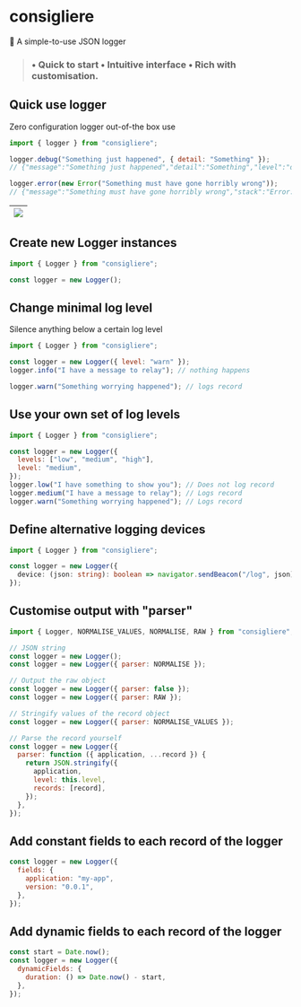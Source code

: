 # consigliere

🍝 A simple-to-use JSON logger

> ### • Quick to start • Intuitive interface • Rich with customisation.

## Quick use logger

Zero configuration logger out-of-the box use

```js
import { logger } from "consigliere";

logger.debug("Something just happened", { detail: "Something" });
// {"message":"Something just happened","detail":"Something","level":"debug"}

logger.error(new Error("Something must have gone horribly wrong"));
// {"message":"Something must have gone horribly wrong","stack":"Error: Something must have gone horribly wrong\n    at…","name":"Error","level":"error"}
```

| ![](https://user-images.githubusercontent.com/516342/134087468-7c45d5c6-dd07-4428-b6b2-76133817fdd4.gif)
| -

## Create new Logger instances

```js
import { Logger } from "consigliere";

const logger = new Logger();
```

## Change minimal log level

Silence anything below a certain log level

```js
import { Logger } from "consigliere";

const logger = new Logger({ level: "warn" });
logger.info("I have a message to relay"); // nothing happens

logger.warn("Something worrying happened"); // logs record
```

## Use your own set of log levels

```js
import { Logger } from "consigliere";

const logger = new Logger({
  levels: ["low", "medium", "high"],
  level: "medium",
});
logger.low("I have something to show you"); // Does not log record
logger.medium("I have a message to relay"); // Logs record
logger.warn("Something worrying happened"); // Logs record
```

## Define alternative logging devices

```ts
import { Logger } from "consigliere";

const logger = new Logger({
  device: (json: string): boolean => navigator.sendBeacon("/log", json),
});
```

## Customise output with "parser"

```js
import { Logger, NORMALISE_VALUES, NORMALISE, RAW } from "consigliere";

// JSON string
const logger = new Logger();
const logger = new Logger({ parser: NORMALISE });

// Output the raw object
const logger = new Logger({ parser: false });
const logger = new Logger({ parser: RAW });

// Stringify values of the record object
const logger = new Logger({ parser: NORMALISE_VALUES });

// Parse the record yourself
const logger = new Logger({
  parser: function ({ application, ...record }) {
    return JSON.stringify({
      application,
      level: this.level,
      records: [record],
    });
  },
});
```

## Add constant fields to each record of the logger

```js
const logger = new Logger({
  fields: {
    application: "my-app",
    version: "0.0.1",
  },
});
```

## Add dynamic fields to each record of the logger

```js
const start = Date.now();
const logger = new Logger({
  dynamicFields: {
    duration: () => Date.now() - start,
  },
});
```
